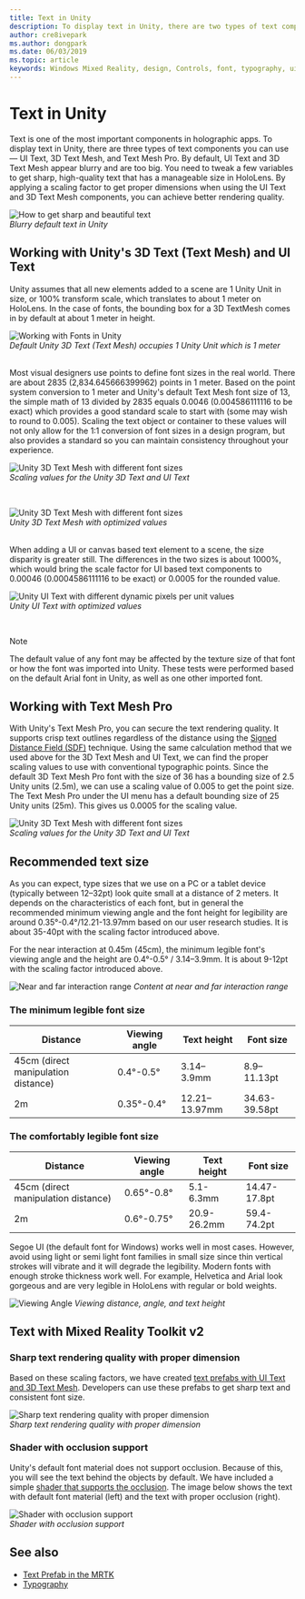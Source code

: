 ```yaml
---
title: Text in Unity
description: To display text in Unity, there are two types of text components you can use — UI Text and 3D Text Mesh.
author: cre8ivepark
ms.author: dongpark
ms.date: 06/03/2019
ms.topic: article
keywords: Windows Mixed Reality, design, Controls, font, typography, ui, ux
---
```


# Text in Unity

Text is one of the most important components in holographic apps. To display text in Unity, there are three types of text components you can use — UI Text, 3D Text Mesh, and Text Mesh Pro. By default, UI Text and 3D Text Mesh appear blurry and are too big. You need to tweak a few variables to get sharp, high-quality text that has a manageable size in HoloLens. By applying a scaling factor to get proper dimensions when using the UI Text and 3D Text Mesh components, you can achieve better rendering quality.

![How to get sharp and beautiful text](images/hug-text-02-640px.png)<br>
*Blurry default text in Unity*

## Working with Unity's 3D Text (Text Mesh) and UI Text

Unity assumes that all new elements added to a scene are 1 Unity Unit in size, or 100% transform scale, which translates to about 1 meter on HoloLens. In the case of fonts, the bounding box for a 3D TextMesh comes in by default at about 1 meter in height.

![Working with Fonts in Unity](images/640px-hug-text-03.png)<br>
*Default Unity 3D Text (Text Mesh) occupies 1 Unity Unit which is 1 meter*

<br>
Most visual designers use points to define font sizes in the real world. There are about 2835 (2,834.645666399962) points in 1 meter. Based on the point system conversion to 1 meter and Unity's default Text Mesh font size of 13, the simple math of 13 divided by 2835 equals 0.0046 (0.004586111116 to be exact) which provides a good standard scale to start with (some may wish to round to 0.005). Scaling the text object or container to these values will not only allow for the 1:1 conversion of font sizes in a design program, but also provides a standard so you can maintain consistency throughout your experience.

![Unity 3D Text Mesh with different font sizes](images/Text_In_Unity_Measurements1.png)<br>
*Scaling values for the Unity 3D Text and UI Text*

<br>

![Unity 3D Text Mesh with different font sizes](images/hug-text-05-1000px.png)<br>
*Unity 3D Text Mesh with optimized values*

<br>
When adding a UI or canvas based text element to a scene, the size disparity is greater still. The differences in the two sizes is about 1000%, which would bring the scale factor for UI based text components to 0.00046 (0.0004586111116 to be exact) or 0.0005 for the rounded value.

![Unity UI Text with different dynamic pixels per unit values](images/hug-text-04-1000px.png)<br>
*Unity UI Text with optimized values*

<br>

>[!NOTE]
>The default value of any font may be affected by the texture size of that font or how the font was imported into Unity. These tests were performed based on the default Arial font in Unity, as well as one other imported font.

## Working with Text Mesh Pro

With Unity's Text Mesh Pro, you can secure the text rendering quality. It supports crisp text outlines regardless of the distance using the [Signed Distance Field (SDF)](https://steamcdn-a.akamaihd.net/apps/valve/2007/SIGGRAPH2007_AlphaTestedMagnification.pdf) technique. Using the same calculation method that we used above for the 3D Text Mesh and UI Text, we can find the proper scaling values to use with conventional typographic points. Since the default 3D Text Mesh Pro font with the size of 36 has a bounding size of 2.5 Unity units (2.5m), we can use a scaling value of 0.005 to get the point size. The Text Mesh Pro under the UI menu has a default bounding size of 25 Unity units (25m). This gives us 0.0005 for the scaling value.

![Unity 3D Text Mesh with different font sizes](images/Text_In_Unity_Measurements2.png)<br>
*Scaling values for the Unity 3D Text and UI Text*

## Recommended text size
As you can expect, type sizes that we use on a PC or a tablet device (typically between 12–32pt) look quite small at a distance of 2 meters. It depends on the characteristics of each font, but in general the recommended minimum viewing angle and the font height for legibility are around 0.35°-0.4°/12.21-13.97mm based on our user research studies. It is about 35-40pt with the scaling factor introduced above. 

For the near interaction at 0.45m (45cm), the minimum legible font's viewing angle and the height are 0.4°-0.5° / 3.14–3.9mm. It is about 9-12pt with the scaling factor introduced above.

![Near and far interaction range](images/typography-distance-1000px.jpg)
*Content at near and far interaction range*

### The minimum legible font size
| Distance | Viewing angle | Text height | Font size |
|---------|---------|---------|---------|
| 45cm (direct manipulation distance) | 0.4°-0.5° | 3.14–3.9mm | 8.9–11.13pt |
| 2m | 0.35°-0.4° | 12.21–13.97mm | 34.63-39.58pt |


### The comfortably legible font size
| Distance | Viewing angle | Text height | Font size |
|---------|---------|---------|---------|
| 45cm (direct manipulation distance) | 0.65°-0.8° | 5.1-6.3mm | 14.47-17.8pt |
| 2m | 0.6°-0.75° | 20.9-26.2mm | 59.4-74.2pt |

Segoe UI (the default font for Windows) works well in most cases. However, avoid using light or semi light font families in small size since thin vertical strokes will vibrate and it will degrade the legibility. Modern fonts with enough stroke thickness work well. For example, Helvetica and Arial look gorgeous and are very legible in HoloLens with regular or bold weights.


![Viewing Angle](images/Text_In_Unity_ViewingAngle.jpg)
*Viewing distance, angle, and text height*

## Text with Mixed Reality Toolkit v2

### Sharp text rendering quality with proper dimension

Based on these scaling factors, we have created [text prefabs with UI Text and 3D Text Mesh](https://github.com/microsoft/MixedRealityToolkit-Unity/tree/mrtk_development/Assets/MRTK/SDK/StandardAssets/Prefabs/Text). Developers can use these prefabs to get sharp text and consistent font size.

![Sharp text rendering quality with proper dimension](images/hug-text-06-1000px.png)<br>
*Sharp text rendering quality with proper dimension*

### Shader with occlusion support

Unity's default font material does not support occlusion. Because of this, you will see the text behind the objects by default. We have included a simple [shader that supports the occlusion](https://github.com/microsoft/MixedRealityToolkit-Unity/blob/mrtk_release/Assets/MRTK/Core/StandardAssets/Shaders/Text3DShader.shader). The image below shows the text with default font material (left) and the text with proper occlusion (right).

![Shader with occlusion support](images/hug-text-07-1000px.png)<br>
*Shader with occlusion support*


## See also
* [Text Prefab in the MRTK](https://github.com/microsoft/MixedRealityToolkit-Unity/tree/mrtk_development/Assets/MRTK/SDK/StandardAssets/Prefabs/Text)
* [Typography](typography.md)

 
